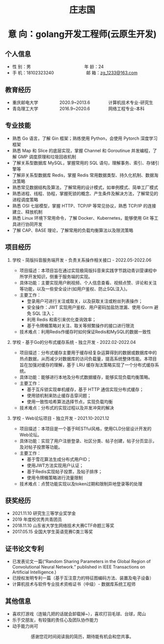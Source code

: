  <center>
     <h1>庄志国</h1>
     <h1>意 向：golang开发工程师(云原生开发)</h1>
 </center>

## 个人信息 

* 性 别：男&emsp;&emsp;&emsp;&emsp;&emsp;&emsp;&emsp;&emsp;&emsp;&emsp;&emsp;&emsp;&ensp;年 龄：24  
* 手 机：18102323240 &emsp;&ensp;&ensp;&ensp;&ensp;&emsp;&emsp;&emsp;&emsp; 邮 箱：zg_1233@163.com    

## 教育经历
     
* 重庆邮电大学&emsp;&emsp;&emsp;&emsp;&emsp;2020.9~2013.6&emsp;&emsp;&emsp;&emsp; 计算机技术专业-研究生         
* 青岛理工大学&emsp;&emsp;&emsp;&emsp;&emsp;2016.9~2020.6&emsp;&emsp;&emsp;&emsp; 网络工程专业-本科  

## 专业技能

* 熟悉 Go 语言，了解 Gin 框架；熟练使用 Python，会使用 Pytorch 深度学习框架
* 熟悉 Map 和 Slice 的底层实现，掌握 Channel 和 Goroutinue 并发编程，了解 GMP 调度原理和垃圾回收机制
* 了解关系型数据库 MySQL，掌握常用的 SQL 语句，理解事务、索引、存储引擎等
* 了解非关系型数据库 Redis，掌握 Redis 常用数据类型、持久化机制、数据淘汰策略
* 熟悉常见数据结构及算法，了解常用的设计模式，如单例模式、简单工厂模式
* 熟悉进程、线程、协程，掌握死锁的概念、产生条件及解决方法，了解常见的进程调度策略
* 熟悉 OSI 七层模型，掌握 HTTP、TCP/IP 等常见协议，熟悉 TCP/IP 的连接建立、释放机制
* 熟悉 Linux 环境下常用命令，了解 Docker、Kubernetes，能够使用 Git 等工具进行协同开发
* 了解 CAP、BASE 理论，了解常用的负载均衡算法以及限流策略

## 项目经历

1. 学校 - 简版抖音服务端开发 - 负责关系操作相关接口 - 2022.05-2022.06 
    * 项目描述：本项目旨在通过实现极简版抖音来实践字节跳动青训营课程中所学开发知识，侧重于服务端的实现。
    * 具体功能：主要实现用户刷视频、个人信息查看、视频点赞、评论和关注等功能，以及一些安全设计(如用户鉴权、防止SQL注入)。
    * 主要工作：
        - 登录用户可进行关注或取关，以及获取关注或粉丝列表操作；
        - 安全操作：JWT 实现用户鉴权、用户密码加盐防泄漏、使用 Gorm 避免 SQL 注入；
        - 利用 Redis 和索引来优化查询效率；
        - 基于令牌桶策略对关注、取关等频繁操作的接口进行限流
    * 技术难点：利用Redis作缓存时如何保证Redis和MySQL的数据一致性

2. 学校 - 基于Go的分布式缓存系统 - 独立开发 - 2022.02-2022.04 
    * 项目描述：分布式缓存主要用于缓存经复杂运算得到的数据或数据库中的热点数据，从而减少对数据库的访问负载量，提高系统整体性能。本项目旨在加强对缓存的理解，基于 LRU 缓存淘汰策略实现了一个分布式缓存系统。
    * 具体功能：能够进行本地及分布式数据缓存，能够实现负载均衡策略。
    * 主要工作：
        - 基于互斥锁实现单机缓存，基于 HTTP 通信实现分布式缓存；
        - 使用锁机制来防止缓存击穿问题；
        - 使用一致性哈希算法选择节点，实现负载均衡
    * 技术难点：分布式的实现过程以及并发冲突的解决

3. 学校 - Web论坛项目 - 独立开发 - 2021.10-2021.12
    * 项目描述：本项目是一个基于RESTful风格，使用CLD分层设计开发的Web论坛。
    * 具体功能：实现了用户注册登录、社区分类、帖子创建，帖子分页显示，及对帖子投票等功能。
    * 主要工作：
        - 基于雪花算法生成分布式用户ID；
        - 使用JWT方法实现用户认证；
        - 基于Redis实现帖子投票，及帖子排序；
        - 使用令牌桶策略进行流量限制
    * 技术难点：点赞功能实现以及token过期和限制异地登录等的处理


## 获奖经历
* 2021.11.10 研究生三等学业奖学金
* 2019 年度校优秀共青团员
* 2018.11.10 山东省大学生网络技术大赛CTF命题三等奖
* 2017.05.15 全国大学生英语竞赛C类三等奖

## 证书论文专利
* 已发表论文一篇(“Random Sharing Parameters in the Global Region of Convolutional Neural Network.” published in IEEE Transactions on Artificial Intelligence.)
* 已授权发明专利一篇（基于互注意力的特征图编码方法、装置及电子设备）
* 计算机技术与软件专业技术资格证书（中级）- 数据库系统工程师 

## 其他信息 
* 喜欢打游戏（连输几把的话就会卸载掉~），喜欢打羽毛球、台球，爬山
* 乐于交朋友，有较强的责任心及团队协作能力
* 动手能力尚可

<center><h7>感谢您花时间阅读我的简历，期待能有机会和您共事。</h7></center>


